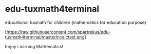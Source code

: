 # edu-tuxmath4terminal
educational tuxmath for children (mathematics for education purpose)


[https://raw.githubusercontent.com/spartrekus/edu-tuxmath4terminal/master/ncalctest.png]

Enjoy Learning Mathematics!


